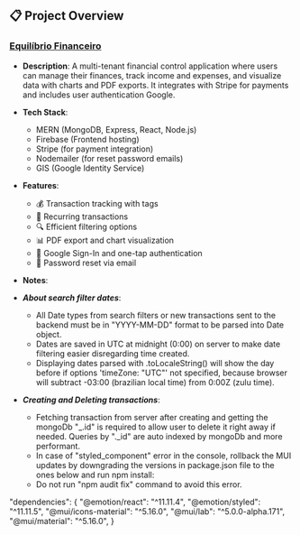 ## 📋 Project Overview

### [Equilíbrio Financeiro](https://equilibriofinanceiro.web.app/)

- **Description**: A multi-tenant financial control application where users can manage their finances, track income and expenses, and visualize data with charts and PDF exports. It integrates with Stripe for payments and includes user authentication Google.
- **Tech Stack**:

  - MERN (MongoDB, Express, React, Node.js)
  - Firebase (Frontend hosting)
  - Stripe (for payment integration)
  - Nodemailer (for reset password emails)
  - GIS (Google Identity Service)

- **Features**:

  - 💰 Transaction tracking with tags
  - 🔄 Recurring transactions
  - 🔍 Efficient filtering options
  - 📊 PDF export and chart visualization
  - 🔑 Google Sign-In and one-tap authentication
  - 📧 Password reset via email

- **Notes**:
- **_About search filter dates_**:

  - All Date types from search filters or new transactions sent to the backend must be in "YYYY-MM-DD" format to be parsed into Date object.
  - Dates are saved in UTC at midnight (0:00) on server to make date filtering easier disregarding time created.
  - Displaying dates parsed with .toLocaleString() will show the day before if options 'timeZone: "UTC"' not specified, because browser will subtract -03:00 (brazilian local time) from 0:00Z (zulu time).

- **_Creating and Deleting transactions_**:

  - Fetching transaction from server after creating and getting the mongoDb "\_.id" is required to allow user to delete it right away if needed. Queries by ".\_id" are auto indexed by mongoDb and more performant.
  - In case of "styled_component" error in the console, rollback the MUI updates by downgrading the versions in package.json file to the ones below and run npm install:
  - Do not run "npm audit fix" command to avoid this error.

"dependencies": {
"@emotion/react": "^11.11.4",
"@emotion/styled": "^11.11.5",
"@mui/icons-material": "^5.16.0",
"@mui/lab": "^5.0.0-alpha.171",
"@mui/material": "^5.16.0",
}
